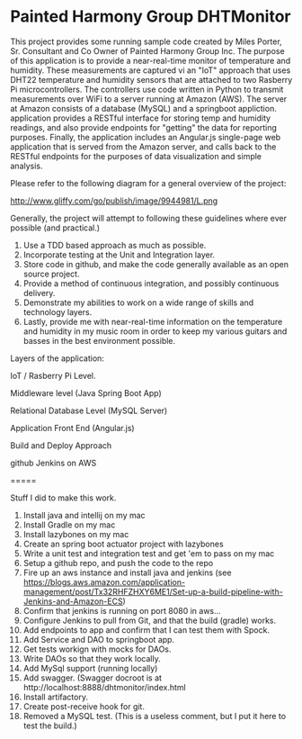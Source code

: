 # Painted Harmony Group DHTMonitor

This project provides some running sample code created by Miles Porter, Sr. Consultant and Co Owner of Painted Harmony
Group Inc.  The purpose of this application is to provide a near-real-time monitor of temperature and humidity.  These
 measurements are captured vi an "IoT" approach that uses DHT22 temperature and humidity sensors that are attached to
 two Rasberry Pi microcontrollers.  The controllers use code written in Python to transmit measurements over WiFi to
 a server running at Amazon (AWS).  The server at Amazon consists of a database (MySQL) and a springboot appliction.
 application provides a RESTful interface for storing temp and humidity readings, and also provide endpoints for
 "getting" the data for reporting purposes.  Finally, the application includes an Angular.js single-page web application
 that is served from the Amazon server, and calls back to the RESTful endpoints for the purposes of data visualization
 and simple analysis.
 
 Please refer to the following diagram for a general overview of the project:
 
 http://www.gliffy.com/go/publish/image/9944981/L.png
 
 Generally, the project will attempt to following these guidelines where ever possible (and practical.)

1.  Use a TDD based approach as much as possible.
2.  Incorporate testing at the Unit and Integration layer.
3.  Store code in github, and make the code generally available as an open source project.
4.  Provide a method of continuous integration, and possibly continuous delivery.
5.  Demonstrate my abilities to work on a wide range of skills and technology layers.
6.  Lastly, provide me with near-real-time information on the temperature and humidity in my music room in order to
keep my various guitars and basses in the best environment possible.

Layers of the application:

IoT / Rasberry Pi Level.

Middleware level (Java Spring Boot App)

Relational Database Level (MySQL Server)

Application Front End (Angular.js)

Build and Deploy Approach

github
Jenkins on AWS

=====

Stuff I did to make this work.
1.  Install java and intellij on my mac
2.  Install Gradle on my mac
3.  Install lazybones on my mac
4.  Create an spring boot actuator project with lazybones
5.  Write a unit test and integration test and get 'em to pass on my mac
6.  Setup a github repo, and push the code to the repo
7.  Fire up an aws instance and install java and jenkins (see https://blogs.aws.amazon.com/application-management/post/Tx32RHFZHXY6ME1/Set-up-a-build-pipeline-with-Jenkins-and-Amazon-ECS)
8.  Confirm that jenkins is running on port 8080 in aws...
9.  Configure Jenkins to pull from Git, and that the build (gradle) works.
10. Add endpoints to app and confirm that I can test them with Spock.
11.  Add Service and DAO to springboot app.
12.  Get tests workign with mocks for DAOs.
13.  Write DAOs so that they work locally.
14.  Add MySql support (running locally)
15.  Add swagger.  (Swagger docroot is at http://localhost:8888/dhtmonitor/index.html
16.  Install artifactory.
17.  Create post-receive hook for git.
18.  Removed a MySQL test.  (This is a useless comment, but I put it here to test the build.)
